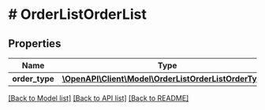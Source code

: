 # # OrderListOrderList

## Properties

Name | Type | Description | Notes
------------ | ------------- | ------------- | -------------
**order_type** | [**\OpenAPI\Client\Model\OrderListOrderListOrderType[]**](OrderListOrderListOrderType.md) |  | [optional]

[[Back to Model list]](../../README.md#models) [[Back to API list]](../../README.md#endpoints) [[Back to README]](../../README.md)
